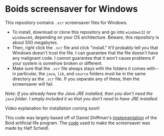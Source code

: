 # Boids screensaver for Windows

This repository contains `.scr` screensaver files for Windows.

- To install, download or clone this repository and go into `windows32` or `windows64`, depending on your OS architecture. Beware, this repository is about 500 megabytes.
- Then, right click the `.scr` file and click "install." It'll probably tell you that Windows doesn't trust the file. I can guarantee that the file doesn't have any malignant code. I cannot guarantee that it won't cause problems if your system is somehow broken or different.
- Make sure that the `.scr` file always stays with the folders it comes with--in particular, the `java`, `lib`, and `source` folders must be in the same directory as the `.scr` file. If you separate any of these, then the screensaver will fail.

*Note: If you already have the Java JRE installed, then you don't need the `java` folder. I simply included it so that you don't need to have JRE installed.*

Video explanation for installation coming soon!



This code was largely based off of Daniel Shiffman's [implementation](https://thecodingtrain.com/CodingChallenges/124-flocking-boids.html) of the Boid artificial life program. The [code](https://github.com/haschdl/processingscreensaver_windows) used to make the screensaver was made by Half Scheidl.




